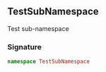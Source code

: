 ## TestSubNamespace

Test sub-namespace

<h3 id="testsubnamespace-signature">Signature</h3>

```typescript
namespace TestSubNamespace
```
